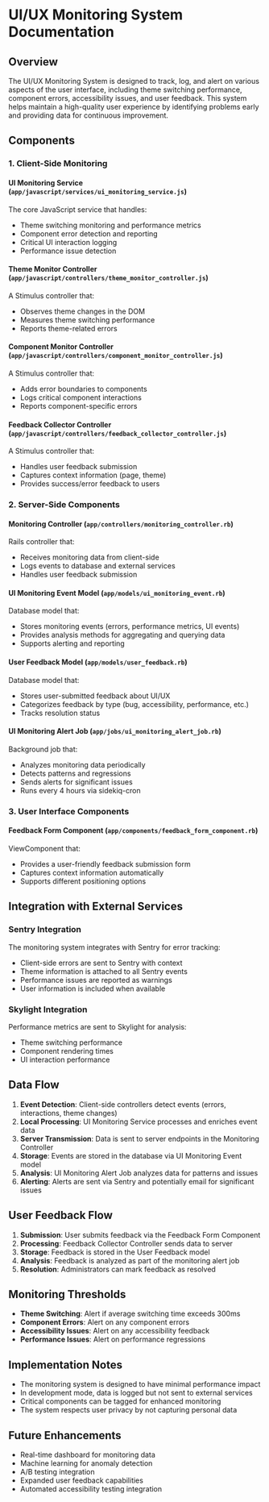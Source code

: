 # UI/UX Monitoring System Documentation

## Overview

The UI/UX Monitoring System is designed to track, log, and alert on various aspects of the user interface, including theme switching performance, component errors, accessibility issues, and user feedback. This system helps maintain a high-quality user experience by identifying problems early and providing data for continuous improvement.

## Components

### 1. Client-Side Monitoring

#### UI Monitoring Service (`app/javascript/services/ui_monitoring_service.js`)

The core JavaScript service that handles:
- Theme switching monitoring and performance metrics
- Component error detection and reporting
- Critical UI interaction logging
- Performance issue detection

#### Theme Monitor Controller (`app/javascript/controllers/theme_monitor_controller.js`)

A Stimulus controller that:
- Observes theme changes in the DOM
- Measures theme switching performance
- Reports theme-related errors

#### Component Monitor Controller (`app/javascript/controllers/component_monitor_controller.js`)

A Stimulus controller that:
- Adds error boundaries to components
- Logs critical component interactions
- Reports component-specific errors

#### Feedback Collector Controller (`app/javascript/controllers/feedback_collector_controller.js`)

A Stimulus controller that:
- Handles user feedback submission
- Captures context information (page, theme)
- Provides success/error feedback to users

### 2. Server-Side Components

#### Monitoring Controller (`app/controllers/monitoring_controller.rb`)

Rails controller that:
- Receives monitoring data from client-side
- Logs events to database and external services
- Handles user feedback submission

#### UI Monitoring Event Model (`app/models/ui_monitoring_event.rb`)

Database model that:
- Stores monitoring events (errors, performance metrics, UI events)
- Provides analysis methods for aggregating and querying data
- Supports alerting and reporting

#### User Feedback Model (`app/models/user_feedback.rb`)

Database model that:
- Stores user-submitted feedback about UI/UX
- Categorizes feedback by type (bug, accessibility, performance, etc.)
- Tracks resolution status

#### UI Monitoring Alert Job (`app/jobs/ui_monitoring_alert_job.rb`)

Background job that:
- Analyzes monitoring data periodically
- Detects patterns and regressions
- Sends alerts for significant issues
- Runs every 4 hours via sidekiq-cron

### 3. User Interface Components

#### Feedback Form Component (`app/components/feedback_form_component.rb`)

ViewComponent that:
- Provides a user-friendly feedback submission form
- Captures context information automatically
- Supports different positioning options

## Integration with External Services

### Sentry Integration

The monitoring system integrates with Sentry for error tracking:
- Client-side errors are sent to Sentry with context
- Theme information is attached to all Sentry events
- Performance issues are reported as warnings
- User information is included when available

### Skylight Integration

Performance metrics are sent to Skylight for analysis:
- Theme switching performance
- Component rendering times
- UI interaction performance

## Data Flow

1. **Event Detection**: Client-side controllers detect events (errors, interactions, theme changes)
2. **Local Processing**: UI Monitoring Service processes and enriches event data
3. **Server Transmission**: Data is sent to server endpoints in the Monitoring Controller
4. **Storage**: Events are stored in the database via UI Monitoring Event model
5. **Analysis**: UI Monitoring Alert Job analyzes data for patterns and issues
6. **Alerting**: Alerts are sent via Sentry and potentially email for significant issues

## User Feedback Flow

1. **Submission**: User submits feedback via the Feedback Form Component
2. **Processing**: Feedback Collector Controller sends data to server
3. **Storage**: Feedback is stored in the User Feedback model
4. **Analysis**: Feedback is analyzed as part of the monitoring alert job
5. **Resolution**: Administrators can mark feedback as resolved

## Monitoring Thresholds

- **Theme Switching**: Alert if average switching time exceeds 300ms
- **Component Errors**: Alert on any component errors
- **Accessibility Issues**: Alert on any accessibility feedback
- **Performance Issues**: Alert on performance regressions

## Implementation Notes

- The monitoring system is designed to have minimal performance impact
- In development mode, data is logged but not sent to external services
- Critical components can be tagged for enhanced monitoring
- The system respects user privacy by not capturing personal data

## Future Enhancements

- Real-time dashboard for monitoring data
- Machine learning for anomaly detection
- A/B testing integration
- Expanded user feedback capabilities
- Automated accessibility testing integration